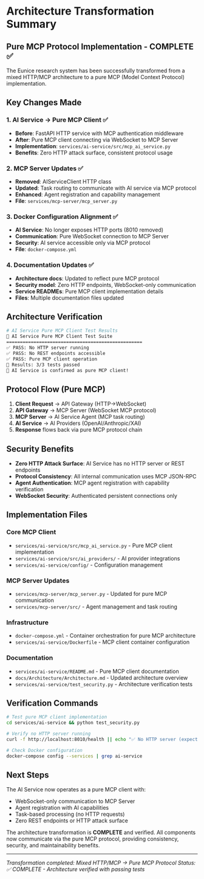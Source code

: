 # Architecture Transformation Summary

## Pure MCP Protocol Implementation - COMPLETE ✅

The Eunice research system has been successfully transformed from a mixed HTTP/MCP architecture to a pure MCP (Model Context Protocol) implementation.

## Key Changes Made

### 1. AI Service → Pure MCP Client ✅

- **Before**: FastAPI HTTP service with MCP authentication middleware
- **After**: Pure MCP client connecting via WebSocket to MCP Server
- **Implementation**: `services/ai-service/src/mcp_ai_service.py`
- **Benefits**: Zero HTTP attack surface, consistent protocol usage

### 2. MCP Server Updates ✅  

- **Removed**: AIServiceClient HTTP class
- **Updated**: Task routing to communicate with AI service via MCP protocol
- **Enhanced**: Agent registration and capability management
- **File**: `services/mcp-server/mcp_server.py`

### 3. Docker Configuration Alignment ✅

- **AI Service**: No longer exposes HTTP ports (8010 removed)
- **Communication**: Pure WebSocket connection to MCP Server
- **Security**: AI service accessible only via MCP protocol
- **File**: `docker-compose.yml`

### 4. Documentation Updates ✅

- **Architecture docs**: Updated to reflect pure MCP protocol
- **Security model**: Zero HTTP endpoints, WebSocket-only communication  
- **Service READMEs**: Pure MCP client implementation details
- **Files**: Multiple documentation files updated

## Architecture Verification

```bash
# AI Service Pure MCP Client Test Results
🧪 AI Service Pure MCP Client Test Suite
==================================================
✅ PASS: No HTTP server running
✅ PASS: No REST endpoints accessible  
✅ PASS: Pure MCP client operation
🎯 Results: 3/3 tests passed
🎉 AI Service is confirmed as pure MCP client!
```

## Protocol Flow (Pure MCP)

1. **Client Request** → API Gateway (HTTP→WebSocket)
2. **API Gateway** → MCP Server (WebSocket MCP protocol)
3. **MCP Server** → AI Service Agent (MCP task routing)
4. **AI Service** → AI Providers (OpenAI/Anthropic/XAI)
5. **Response** flows back via pure MCP protocol chain

## Security Benefits

- **Zero HTTP Attack Surface**: AI Service has no HTTP server or REST endpoints
- **Protocol Consistency**: All internal communication uses MCP JSON-RPC
- **Agent Authentication**: MCP agent registration with capability verification
- **WebSocket Security**: Authenticated persistent connections only

## Implementation Files

### Core MCP Client

- `services/ai-service/src/mcp_ai_service.py` - Pure MCP client implementation
- `services/ai-service/src/ai_providers/` - AI provider integrations
- `services/ai-service/config/` - Configuration management

### MCP Server Updates  

- `services/mcp-server/mcp_server.py` - Updated for pure MCP communication
- `services/mcp-server/src/` - Agent management and task routing

### Infrastructure

- `docker-compose.yml` - Container orchestration for pure MCP architecture
- `services/ai-service/Dockerfile` - MCP client container configuration

### Documentation

- `services/ai-service/README.md` - Pure MCP client documentation
- `docs/Architecture/Architecture.md` - Updated architecture overview
- `services/ai-service/test_security.py` - Architecture verification tests

## Verification Commands

```bash
# Test pure MCP client implementation
cd services/ai-service && python test_security.py

# Verify no HTTP server running
curl -f http://localhost:8010/health || echo "✅ No HTTP server (expected)"

# Check Docker configuration
docker-compose config --services | grep ai-service
```

## Next Steps

The AI Service now operates as a pure MCP client with:

- WebSocket-only communication to MCP Server
- Agent registration with AI capabilities
- Task-based processing (no HTTP requests)
- Zero REST endpoints or HTTP attack surface

The architecture transformation is **COMPLETE** and verified. All components now communicate via the pure MCP protocol, providing consistency, security, and maintainability benefits.

---
*Transformation completed: Mixed HTTP/MCP → Pure MCP Protocol*
*Status: ✅ COMPLETE - Architecture verified with passing tests*
